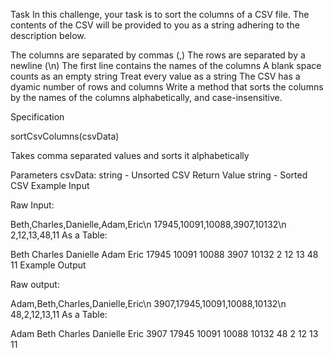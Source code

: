 Task
In this challenge, your task is to sort the columns of a CSV file. The contents of the CSV will be provided to you as a string adhering to the description below.

The columns are separated by commas (,)
The rows are separated by a newline (\n)
The first line contains the names of the columns
A blank space counts as an empty string
Treat every value as a string
The CSV has a dyamic number of rows and columns
Write a method that sorts the columns by the names of the columns alphabetically, and case-insensitive.

Specification

sortCsvColumns(csvData)

Takes comma separated values and sorts it alphabetically

Parameters
csvData: string - Unsorted CSV
Return Value
string - Sorted CSV
Example Input

Raw Input:

Beth,Charles,Danielle,Adam,Eric\n
17945,10091,10088,3907,10132\n
2,12,13,48,11
As a Table:

Beth	Charles	Danielle	Adam	Eric
17945	10091	10088	3907	10132
2	12	13	48	11
Example Output

Raw output:

Adam,Beth,Charles,Danielle,Eric\n
3907,17945,10091,10088,10132\n
48,2,12,13,11
As a Table:

Adam	Beth	Charles	Danielle	Eric
3907	17945	10091	10088	10132
48	2	12	13	11
